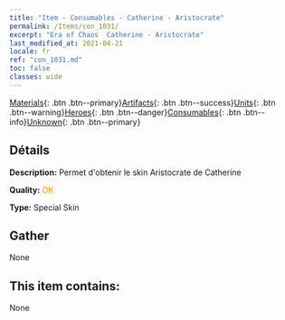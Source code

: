 ```yaml
---
title: "Item - Consumables - Catherine - Aristocrate"
permalink: /Items/con_1031/
excerpt: "Era of Chaos  Catherine - Aristocrate"
last_modified_at: 2021-04-21
locale: fr
ref: "con_1031.md"
toc: false
classes: wide
---
```

 [Materials](/fr/Items/){: .btn .btn--primary}[Artifacts](/fr/Items/Artifacts/){: .btn .btn--success}[Units](/fr/Items/Units/){: .btn .btn--warning}[Heroes](/fr/Items/Heroes/){: .btn .btn--danger}[Consumables](/fr/Items/Consumables/){: .btn .btn--info}[Unknown](/fr/Items/Unknown/){: .btn .btn--primary}

## Détails
 **Description:** Permet d'obtenir le skin Aristocrate de Catherine

 **Quality:** <span style="color: #FF8C00">OK</span>

 **Type:** Special Skin

## Gather

  None

## This item contains:

  None

